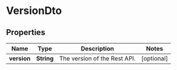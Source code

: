 

# VersionDto


## Properties

Name | Type | Description | Notes
------------ | ------------- | ------------- | -------------
**version** | **String** | The version of the Rest API. |  [optional]



